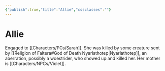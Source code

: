 ```yaml
---
{"publish":true,"title":"Allie","cssclasses":""}
---
```



# Allie

Engaged to [[Characters/PCs/Sarah]]. She was killed by some creature sent by [[Religion of Faltera#God of Death Nyarlathotep\|Nyarlathotep]], an aberration, possibly a woestrider, who showed up and killed her. Her mother is [[Characters/NPCs/Violet]].
